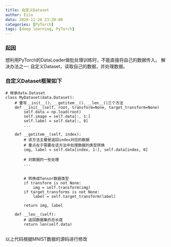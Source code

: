 ```yaml
---
title: 自定义Dataset
author: Ezio
data: 2020-11-26 23:20:00
categories: [PyTorch]
tags: [deep learning, PyTorch]
---
```




### 起因

想利用PyTorch的DataLoader做批处理训练时，不能直接将自己的数据传入。
解决办法之一: 自定义Dataset，读取自己的数据，并处理数据。
### 自定义Dataset框架如下
```
# 继承data.Dataset
class MyDataset(data.Dataset):
    # 重写__init__()、__getitem__()、__len__()三个方法
    def __init__(self, root, transform=None, target_transform=None)
        self.data = np.load(root)
        self.image = self.data[:, 1:]
        self.label = self.data[:, 0]
        ...
    
    def __getitem__(self, index):
        # 该方法主要是返回index对应的数据
        # 重点在于需要在该方法中处理数据的类型转换
        img, label = self.data[index, 1:], self.data[index, 0]
        
        # 对数据的一些处理
        ...
        
        
        # 转换成Tensor数据类型
        if transform is not None:
            img = self.transform(img)
        if target_transforms is not None:
            label = self.target_transform(label)
        
        return img, label 
    
    def __len__(self):
        # 返回数据集的总长度
        return len(self.data)            
        
```
以上代码根据MNIST数据的源码进行修改




​            
